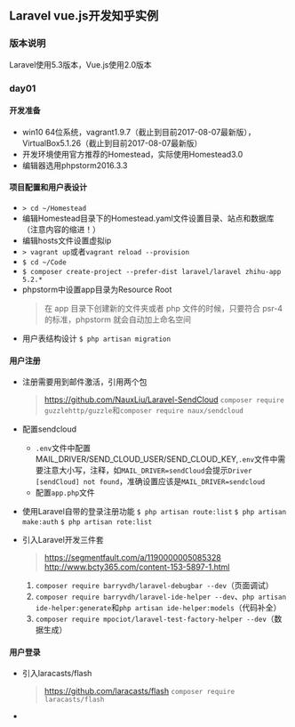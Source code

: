 ## Laravel vue.js开发知乎实例

### 版本说明

Laravel使用5.3版本，Vue.js使用2.0版本

### day01

#### 开发准备

- win10 64位系统，vagrant1.9.7（截止到目前2017-08-07最新版），VirtualBox5.1.26（截止到目前2017-08-07最新版）
- 开发环境使用官方推荐的Homestead，实际使用Homestead3.0
- 编辑器选用phpstorm2016.3.3

#### 项目配置和用户表设计

- `> cd ~/Homestead `
- 编辑Homestead目录下的Homestead.yaml文件设置目录、站点和数据库（注意内容的缩进！）
- 编辑hosts文件设置虚拟ip
- `> vagrant up`或者`vagrant reload --provision`
- `$ cd ~/Code`
- `$ composer create-project --prefer-dist laravel/laravel zhihu-app 5.2.*`
- phpstorm中设置app目录为Resource Root
    > 在 app 目录下创建新的文件夹或者 php 文件的时候，只要符合 psr-4 的标准，phpstorm 就会自动加上命名空间
- 用户表结构设计
   `$ php artisan migration`

#### 用户注册

- 注册需要用到邮件激活，引用两个包
    > https://github.com/NauxLiu/Laravel-SendCloud
    `composer require guzzlehttp/guzzle`和`composer require naux/sendcloud`

- 配置sendcloud
    - `.env`文件中配置MAIL_DRIVER/SEND_CLOUD_USER/SEND_CLOUD_KEY,`.env`文件中需要注意大小写，注释，如`MAIL_DRIVER=sendCloud`会提示`Driver [sendCloud] not found`，准确设置应该是`MAIL_DRIVER=sendcloud`
    -  配置`app.php`文件
- 使用Laravel自带的登录注册功能
    `$ php artisan route:list`
    `$ php artisan make:auth`
    `$ php artisan rote:list`

- 引入Laravel开发三件套 
    > https://segmentfault.com/a/1190000005085328
    > http://www.bcty365.com/content-153-5897-1.html
    1. `composer require barryvdh/laravel-debugbar --dev`（页面调试）
    2. `composer require barryvdh/laravel-ide-helper --dev`、`php artisan ide-helper:generate`和`php artisan ide-helper:models`（代码补全）
    3. `composer require mpociot/laravel-test-factory-helper --dev`（数据生成）
    
#### 用户登录

- 引入laracasts/flash
    > https://github.com/laracasts/flash
    `composer require laracasts/flash`
- 